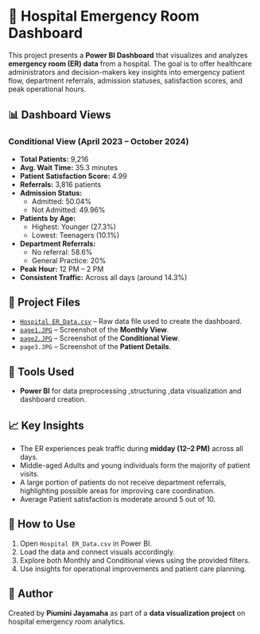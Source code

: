 # 🏥 Hospital Emergency Room Dashboard

This project presents a **Power BI Dashboard** that visualizes and analyzes **emergency room (ER) data** from a hospital. The goal is to offer healthcare administrators and decision-makers key insights into emergency patient flow, department referrals, admission statuses, satisfaction scores, and peak operational hours.

## 📊 Dashboard Views

### Conditional View (April 2023 – October 2024)
- **Total Patients:** 9,216
- **Avg. Wait Time:** 35.3 minutes
- **Patient Satisfaction Score:** 4.99
- **Referrals:** 3,816 patients
- **Admission Status:**
  - Admitted: 50.04%
  - Not Admitted: 49.96%
- **Patients by Age:**
  - Highest: Younger (27.3%)
  - Lowest: Teenagers (10.1%)
- **Department Referrals:**
  - No referral: 58.6%
  - General Practice: 20%
- **Peak Hour:** 12 PM – 2 PM
- **Consistent Traffic:** Across all days (around 14.3%)

## 📁 Project Files
- <a href=https://github.com/piumini123/HOSPITAL-EMERGENCY-ROOM-DASHBOARD/blob/main/Hospital%20ER_Data.csv>`Hospital ER_Data.csv`</a> – Raw data file used to create the dashboard.
- <a href=https://github.com/piumini123/HOSPITAL-EMERGENCY-ROOM-DASHBOARD/blob/main/page1.JPG>`page1.JPG`</a> – Screenshot of the **Monthly View**.
- <a href=https://github.com/piumini123/HOSPITAL-EMERGENCY-ROOM-DASHBOARD/blob/main/page2.JPG>`page2.JPG`</a> – Screenshot of the **Conditional View**.
- `page3.JPG` – Screenshot of the **Patient Details**.

## 📌 Tools Used
- **Power BI** for  data preprocessing ,structuring ,data visualization and dashboard creation.

## 📈 Key Insights
- The ER experiences peak traffic during **midday (12–2 PM)** across all days.
- Middle-aged Adults and young individuals form the majority of patient visits.
- A large portion of patients do not receive department referrals, highlighting possible areas for improving care coordination.
- Average Patient satisfaction is moderate around 5 out of 10.

## 🔧 How to Use
1. Open `Hospital ER_Data.csv` in Power BI.
2. Load the data and connect visuals accordingly.
3. Explore both Monthly and Conditional views using the provided filters.
4. Use insights for operational improvements and patient care planning.

## 📌 Author
Created by **Piumini Jayamaha** as part of a **data visualization project** on hospital emergency room analytics.



